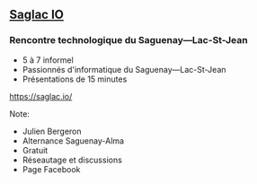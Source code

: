 ## [Saglac IO](https://saglac.io/)

### Rencontre technologique du Saguenay—Lac-St-Jean

- 5 à 7 informel
- Passionnés d'informatique du Saguenay—Lac-St-Jean
- Présentations de 15 minutes

https://saglac.io/

Note:
- Julien Bergeron
- Alternance Saguenay-Alma
- Gratuit
- Réseautage et discussions
- Page Facebook